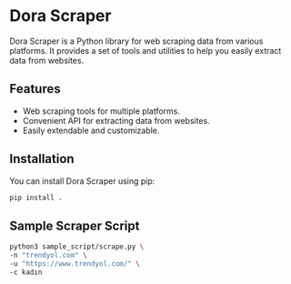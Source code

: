 # Dora Scraper

Dora Scraper is a Python library for web scraping data from various platforms. It provides a set of tools and utilities to help you easily extract data from websites.

## Features

- Web scraping tools for multiple platforms.
- Convenient API for extracting data from websites.
- Easily extendable and customizable.

## Installation

You can install Dora Scraper using pip:

```bash
pip install .
```

## Sample Scraper Script

```bash
python3 sample_script/scrape.py \
-n "trendyol.com" \
-u "https://www.trendyol.com/" \
-c kadın
```

